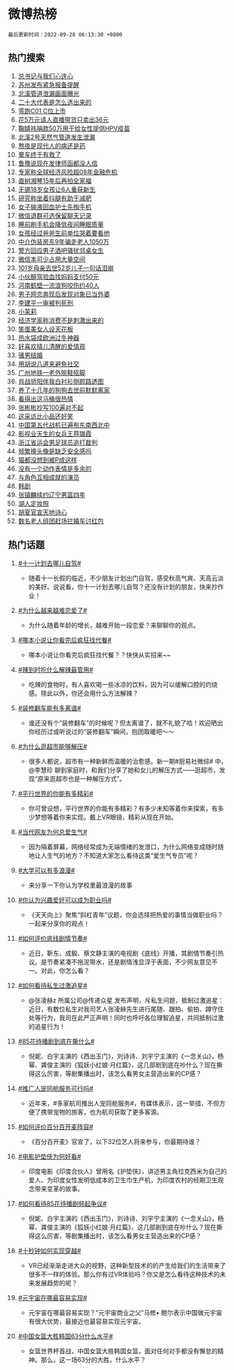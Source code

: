 # 微博热榜

`最后更新时间：2022-09-28 06:13:30 +0800`

## 热门搜索

1. [总书记与我们心连心](https://m.weibo.cn/search?containerid=100103type%3D1%26t%3D10%26q%3D%23%E6%80%BB%E4%B9%A6%E8%AE%B0%E4%B8%8E%E6%88%91%E4%BB%AC%E5%BF%83%E8%BF%9E%E5%BF%83%23&stream_entry_id=51&isnewpage=1&extparam=seat%3D1%26filter_type%3Drealtimehot%26pos%3D0%26c_type%3D51%26dgr%3D0%26cate%3D10103%26display_time%3D1664316808%26pre_seqid%3D16643168085960650189&luicode=10000011&lfid=106003type%253D25%2526t%253D3%2526disable_hot%253D1%2526filter_type%253Drealtimehot)
1. [苏州发布紧急报备提醒](https://m.weibo.cn/search?containerid=100103type%3D1%26t%3D10%26q%3D%23%E8%8B%8F%E5%B7%9E%E5%8F%91%E5%B8%83%E7%B4%A7%E6%80%A5%E6%8A%A5%E5%A4%87%E6%8F%90%E9%86%92%23&stream_entry_id=31&isnewpage=1&extparam=seat%3D1%26pos%3D0%26c_type%3D31%26flag%3D0%26cate%3D0%26realpos%3D1%26filter_type%3Drealtimehot%26q%3D%2523%25E8%258B%258F%25E5%25B7%259E%25E5%258F%2591%25E5%25B8%2583%25E7%25B4%25A7%25E6%2580%25A5%25E6%258A%25A5%25E5%25A4%2587%25E6%258F%2590%25E9%2586%2592%2523%26band_rank%3D1%26dgr%3D0%26lcate%3D5001%26display_time%3D1664316808%26pre_seqid%3D16643168085960650189&luicode=10000011&lfid=106003type%253D25%2526t%253D3%2526disable_hot%253D1%2526filter_type%253Drealtimehot)
1. [北溪管道泄漏画面曝光](https://m.weibo.cn/search?containerid=100103type%3D1%26t%3D10%26q%3D%23%E5%8C%97%E6%BA%AA%E7%AE%A1%E9%81%93%E6%B3%84%E6%BC%8F%E7%94%BB%E9%9D%A2%E6%9B%9D%E5%85%89%23&stream_entry_id=31&isnewpage=1&extparam=seat%3D1%26pos%3D1%26c_type%3D31%26flag%3D0%26cate%3D0%26realpos%3D2%26filter_type%3Drealtimehot%26q%3D%2523%25E5%258C%2597%25E6%25BA%25AA%25E7%25AE%25A1%25E9%2581%2593%25E6%25B3%2584%25E6%25BC%258F%25E7%2594%25BB%25E9%259D%25A2%25E6%259B%259D%25E5%2585%2589%2523%26band_rank%3D2%26dgr%3D0%26lcate%3D5001%26display_time%3D1664316808%26pre_seqid%3D16643168085960650189&luicode=10000011&lfid=106003type%253D25%2526t%253D3%2526disable_hot%253D1%2526filter_type%253Drealtimehot)
1. [二十大代表是怎么选出来的](https://m.weibo.cn/search?containerid=100103type%3D1%26t%3D10%26q%3D%23%E4%BA%8C%E5%8D%81%E5%A4%A7%E4%BB%A3%E8%A1%A8%E6%98%AF%E6%80%8E%E4%B9%88%E9%80%89%E5%87%BA%E6%9D%A5%E7%9A%84%23&stream_entry_id=31&isnewpage=1&extparam=seat%3D1%26pos%3D2%26c_type%3D31%26flag%3D0%26cate%3D0%26realpos%3D3%26filter_type%3Drealtimehot%26q%3D%2523%25E4%25BA%258C%25E5%258D%2581%25E5%25A4%25A7%25E4%25BB%25A3%25E8%25A1%25A8%25E6%2598%25AF%25E6%2580%258E%25E4%25B9%2588%25E9%2580%2589%25E5%2587%25BA%25E6%259D%25A5%25E7%259A%2584%2523%26band_rank%3D3%26dgr%3D0%26lcate%3D5001%26display_time%3D1664316808%26pre_seqid%3D16643168085960650189&luicode=10000011&lfid=106003type%253D25%2526t%253D3%2526disable_hot%253D1%2526filter_type%253Drealtimehot)
1. [零跑C01 C位上市](https://m.weibo.cn/search?containerid=100103type%3D1%26t%3D10%26q%3D%23%E9%9B%B6%E8%B7%91C01+C%E4%BD%8D%E4%B8%8A%E5%B8%82%23&stream_entry_id=31&isnewpage=1&extparam=seat%3D1%26pos%3D3%26c_type%3D31%26cate%3D0%26topic_ad%3D1%26filter_type%3Drealtimehot%26q%3D%2523%25E9%259B%25B6%25E8%25B7%2591C01%2520C%25E4%25BD%258D%25E4%25B8%258A%25E5%25B8%2582%2523%26band_rank%3D4%26dgr%3D0%26lcate%3D5001%26adid%3D166687%26display_time%3D1664316808%26pre_seqid%3D16643168085960650189&luicode=10000011&lfid=106003type%253D25%2526t%253D3%2526disable_hot%253D1%2526filter_type%253Drealtimehot)
1. [花5万元请人直播带货只卖出36元](https://m.weibo.cn/search?containerid=100103type%3D1%26t%3D10%26q%3D%23%E8%8A%B15%E4%B8%87%E5%85%83%E8%AF%B7%E4%BA%BA%E7%9B%B4%E6%92%AD%E5%B8%A6%E8%B4%A7%E5%8F%AA%E5%8D%96%E5%87%BA36%E5%85%83%23&stream_entry_id=31&isnewpage=1&extparam=seat%3D1%26pos%3D4%26c_type%3D31%26flag%3D0%26cate%3D0%26realpos%3D4%26filter_type%3Drealtimehot%26q%3D%2523%25E8%258A%25B15%25E4%25B8%2587%25E5%2585%2583%25E8%25AF%25B7%25E4%25BA%25BA%25E7%259B%25B4%25E6%2592%25AD%25E5%25B8%25A6%25E8%25B4%25A7%25E5%258F%25AA%25E5%258D%2596%25E5%2587%25BA36%25E5%2585%2583%2523%26band_rank%3D4%26dgr%3D0%26lcate%3D5001%26display_time%3D1664316808%26pre_seqid%3D16643168085960650189&luicode=10000011&lfid=106003type%253D25%2526t%253D3%2526disable_hot%253D1%2526filter_type%253Drealtimehot)
1. [鞠婧祎捐款50万用于给女性提供HPV疫苗](https://m.weibo.cn/search?containerid=100103type%3D1%26t%3D10%26q%3D%23%E9%9E%A0%E5%A9%A7%E7%A5%8E%E6%8D%90%E6%AC%BE50%E4%B8%87%E7%94%A8%E4%BA%8E%E7%BB%99%E5%A5%B3%E6%80%A7%E6%8F%90%E4%BE%9BHPV%E7%96%AB%E8%8B%97%23&stream_entry_id=31&isnewpage=1&extparam=seat%3D1%26pos%3D5%26c_type%3D31%26flag%3D0%26cate%3D0%26realpos%3D5%26filter_type%3Drealtimehot%26q%3D%2523%25E9%259E%25A0%25E5%25A9%25A7%25E7%25A5%258E%25E6%258D%2590%25E6%25AC%25BE50%25E4%25B8%2587%25E7%2594%25A8%25E4%25BA%258E%25E7%25BB%2599%25E5%25A5%25B3%25E6%2580%25A7%25E6%258F%2590%25E4%25BE%259BHPV%25E7%2596%25AB%25E8%258B%2597%2523%26band_rank%3D5%26dgr%3D0%26lcate%3D5001%26display_time%3D1664316808%26pre_seqid%3D16643168085960650189&luicode=10000011&lfid=106003type%253D25%2526t%253D3%2526disable_hot%253D1%2526filter_type%253Drealtimehot)
1. [北溪2号天然气管道发生泄漏](https://m.weibo.cn/search?containerid=100103type%3D1%26t%3D10%26q%3D%23%E5%8C%97%E6%BA%AA2%E5%8F%B7%E5%A4%A9%E7%84%B6%E6%B0%94%E7%AE%A1%E9%81%93%E5%8F%91%E7%94%9F%E6%B3%84%E6%BC%8F%23&stream_entry_id=31&isnewpage=1&extparam=seat%3D1%26pos%3D6%26c_type%3D31%26flag%3D0%26cate%3D0%26realpos%3D6%26filter_type%3Drealtimehot%26q%3D%2523%25E5%258C%2597%25E6%25BA%25AA2%25E5%258F%25B7%25E5%25A4%25A9%25E7%2584%25B6%25E6%25B0%2594%25E7%25AE%25A1%25E9%2581%2593%25E5%258F%2591%25E7%2594%259F%25E6%25B3%2584%25E6%25BC%258F%2523%26band_rank%3D6%26dgr%3D0%26lcate%3D5001%26display_time%3D1664316808%26pre_seqid%3D16643168085960650189&luicode=10000011&lfid=106003type%253D25%2526t%253D3%2526disable_hot%253D1%2526filter_type%253Drealtimehot)
1. [熬夜是现代人的病还是药](https://m.weibo.cn/search?containerid=100103type%3D1%26t%3D10%26q%3D%23%E7%86%AC%E5%A4%9C%E6%98%AF%E7%8E%B0%E4%BB%A3%E4%BA%BA%E7%9A%84%E7%97%85%E8%BF%98%E6%98%AF%E8%8D%AF%23&stream_entry_id=31&isnewpage=1&extparam=seat%3D1%26pos%3D7%26c_type%3D31%26flag%3D0%26cate%3D0%26realpos%3D7%26filter_type%3Drealtimehot%26q%3D%2523%25E7%2586%25AC%25E5%25A4%259C%25E6%2598%25AF%25E7%258E%25B0%25E4%25BB%25A3%25E4%25BA%25BA%25E7%259A%2584%25E7%2597%2585%25E8%25BF%2598%25E6%2598%25AF%25E8%258D%25AF%2523%26band_rank%3D7%26dgr%3D0%26lcate%3D5001%26display_time%3D1664316808%26pre_seqid%3D16643168085960650189&luicode=10000011&lfid=106003type%253D25%2526t%253D3%2526disable_hot%253D1%2526filter_type%253Drealtimehot)
1. [晕车终于有救了](https://m.weibo.cn/search?containerid=100103type%3D1%26t%3D10%26q%3D%23%E6%99%95%E8%BD%A6%E7%BB%88%E4%BA%8E%E6%9C%89%E6%95%91%E4%BA%86%23&stream_entry_id=31&isnewpage=1&extparam=seat%3D1%26pos%3D8%26c_type%3D31%26flag%3D0%26cate%3D0%26realpos%3D8%26filter_type%3Drealtimehot%26q%3D%2523%25E6%2599%2595%25E8%25BD%25A6%25E7%25BB%2588%25E4%25BA%258E%25E6%259C%2589%25E6%2595%2591%25E4%25BA%2586%2523%26band_rank%3D8%26dgr%3D0%26lcate%3D5001%26display_time%3D1664316808%26pre_seqid%3D16643168085960650189&luicode=10000011&lfid=106003type%253D25%2526t%253D3%2526disable_hot%253D1%2526filter_type%253Drealtimehot)
1. [鲁豫说现在发律师函都没人信](https://m.weibo.cn/search?containerid=100103type%3D1%26t%3D10%26q%3D%23%E9%B2%81%E8%B1%AB%E8%AF%B4%E7%8E%B0%E5%9C%A8%E5%8F%91%E5%BE%8B%E5%B8%88%E5%87%BD%E9%83%BD%E6%B2%A1%E4%BA%BA%E4%BF%A1%23&stream_entry_id=31&isnewpage=1&extparam=seat%3D1%26pos%3D9%26c_type%3D31%26flag%3D0%26cate%3D0%26realpos%3D9%26filter_type%3Drealtimehot%26q%3D%2523%25E9%25B2%2581%25E8%25B1%25AB%25E8%25AF%25B4%25E7%258E%25B0%25E5%259C%25A8%25E5%258F%2591%25E5%25BE%258B%25E5%25B8%2588%25E5%2587%25BD%25E9%2583%25BD%25E6%25B2%25A1%25E4%25BA%25BA%25E4%25BF%25A1%2523%26band_rank%3D9%26dgr%3D0%26lcate%3D5001%26display_time%3D1664316808%26pre_seqid%3D16643168085960650189&luicode=10000011&lfid=106003type%253D25%2526t%253D3%2526disable_hot%253D1%2526filter_type%253Drealtimehot)
1. [专家称全球经济风险超08年金融危机](https://m.weibo.cn/search?containerid=100103type%3D1%26t%3D10%26q%3D%23%E4%B8%93%E5%AE%B6%E7%A7%B0%E5%85%A8%E7%90%83%E7%BB%8F%E6%B5%8E%E9%A3%8E%E9%99%A9%E8%B6%8508%E5%B9%B4%E9%87%91%E8%9E%8D%E5%8D%B1%E6%9C%BA%23&stream_entry_id=31&isnewpage=1&extparam=seat%3D1%26pos%3D10%26c_type%3D31%26flag%3D0%26cate%3D0%26realpos%3D10%26filter_type%3Drealtimehot%26q%3D%2523%25E4%25B8%2593%25E5%25AE%25B6%25E7%25A7%25B0%25E5%2585%25A8%25E7%2590%2583%25E7%25BB%258F%25E6%25B5%258E%25E9%25A3%258E%25E9%2599%25A9%25E8%25B6%258508%25E5%25B9%25B4%25E9%2587%2591%25E8%259E%258D%25E5%258D%25B1%25E6%259C%25BA%2523%26band_rank%3D10%26dgr%3D0%26lcate%3D5001%26display_time%3D1664316808%26pre_seqid%3D16643168085960650189&luicode=10000011&lfid=106003type%253D25%2526t%253D3%2526disable_hot%253D1%2526filter_type%253Drealtimehot)
1. [直树湘琴15年后再拍全家福](https://m.weibo.cn/search?containerid=100103type%3D1%26t%3D10%26q%3D%23%E7%9B%B4%E6%A0%91%E6%B9%98%E7%90%B415%E5%B9%B4%E5%90%8E%E5%86%8D%E6%8B%8D%E5%85%A8%E5%AE%B6%E7%A6%8F%23&stream_entry_id=31&isnewpage=1&extparam=seat%3D1%26pos%3D11%26c_type%3D31%26flag%3D0%26cate%3D0%26realpos%3D11%26filter_type%3Drealtimehot%26q%3D%2523%25E7%259B%25B4%25E6%25A0%2591%25E6%25B9%2598%25E7%2590%25B415%25E5%25B9%25B4%25E5%2590%258E%25E5%2586%258D%25E6%258B%258D%25E5%2585%25A8%25E5%25AE%25B6%25E7%25A6%258F%2523%26band_rank%3D11%26dgr%3D0%26lcate%3D5001%26display_time%3D1664316808%26pre_seqid%3D16643168085960650189&luicode=10000011&lfid=106003type%253D25%2526t%253D3%2526disable_hot%253D1%2526filter_type%253Drealtimehot)
1. [无锡18岁女孩让6人重获新生](https://m.weibo.cn/search?containerid=100103type%3D1%26t%3D10%26q%3D%23%E6%97%A0%E9%94%A118%E5%B2%81%E5%A5%B3%E5%AD%A9%E8%AE%A96%E4%BA%BA%E9%87%8D%E8%8E%B7%E6%96%B0%E7%94%9F%23&stream_entry_id=31&isnewpage=1&extparam=seat%3D1%26pos%3D12%26c_type%3D31%26flag%3D0%26cate%3D0%26realpos%3D12%26filter_type%3Drealtimehot%26q%3D%2523%25E6%2597%25A0%25E9%2594%25A118%25E5%25B2%2581%25E5%25A5%25B3%25E5%25AD%25A9%25E8%25AE%25A96%25E4%25BA%25BA%25E9%2587%258D%25E8%258E%25B7%25E6%2596%25B0%25E7%2594%259F%2523%26band_rank%3D12%26dgr%3D0%26lcate%3D5001%26display_time%3D1664316808%26pre_seqid%3D16643168085960650189&luicode=10000011&lfid=106003type%253D25%2526t%253D3%2526disable_hot%253D1%2526filter_type%253Drealtimehot)
1. [研究称坐着抖腿有助于减肥](https://m.weibo.cn/search?containerid=100103type%3D1%26t%3D10%26q%3D%23%E7%A0%94%E7%A9%B6%E7%A7%B0%E5%9D%90%E7%9D%80%E6%8A%96%E8%85%BF%E6%9C%89%E5%8A%A9%E4%BA%8E%E5%87%8F%E8%82%A5%23&stream_entry_id=31&isnewpage=1&extparam=seat%3D1%26pos%3D13%26c_type%3D31%26flag%3D0%26cate%3D0%26realpos%3D13%26filter_type%3Drealtimehot%26q%3D%2523%25E7%25A0%2594%25E7%25A9%25B6%25E7%25A7%25B0%25E5%259D%2590%25E7%259D%2580%25E6%258A%2596%25E8%2585%25BF%25E6%259C%2589%25E5%258A%25A9%25E4%25BA%258E%25E5%2587%258F%25E8%2582%25A5%2523%26band_rank%3D13%26dgr%3D0%26lcate%3D5001%26display_time%3D1664316808%26pre_seqid%3D16643168085960650189&luicode=10000011&lfid=106003type%253D25%2526t%253D3%2526disable_hot%253D1%2526filter_type%253Drealtimehot)
1. [女子输液回血护士先掏手机](https://m.weibo.cn/search?containerid=100103type%3D1%26t%3D10%26q%3D%23%E5%A5%B3%E5%AD%90%E8%BE%93%E6%B6%B2%E5%9B%9E%E8%A1%80%E6%8A%A4%E5%A3%AB%E5%85%88%E6%8E%8F%E6%89%8B%E6%9C%BA%23&stream_entry_id=31&isnewpage=1&extparam=seat%3D1%26pos%3D14%26c_type%3D31%26flag%3D0%26cate%3D0%26realpos%3D14%26filter_type%3Drealtimehot%26q%3D%2523%25E5%25A5%25B3%25E5%25AD%2590%25E8%25BE%2593%25E6%25B6%25B2%25E5%259B%259E%25E8%25A1%2580%25E6%258A%25A4%25E5%25A3%25AB%25E5%2585%2588%25E6%258E%258F%25E6%2589%258B%25E6%259C%25BA%2523%26band_rank%3D14%26dgr%3D0%26lcate%3D5001%26display_time%3D1664316808%26pre_seqid%3D16643168085960650189&luicode=10000011&lfid=106003type%253D25%2526t%253D3%2526disable_hot%253D1%2526filter_type%253Drealtimehot)
1. [微信退群可选保留聊天记录](https://m.weibo.cn/search?containerid=100103type%3D1%26t%3D10%26q%3D%23%E5%BE%AE%E4%BF%A1%E9%80%80%E7%BE%A4%E5%8F%AF%E9%80%89%E4%BF%9D%E7%95%99%E8%81%8A%E5%A4%A9%E8%AE%B0%E5%BD%95%23&stream_entry_id=31&isnewpage=1&extparam=seat%3D1%26pos%3D15%26c_type%3D31%26flag%3D2%26cate%3D0%26realpos%3D15%26filter_type%3Drealtimehot%26q%3D%2523%25E5%25BE%25AE%25E4%25BF%25A1%25E9%2580%2580%25E7%25BE%25A4%25E5%258F%25AF%25E9%2580%2589%25E4%25BF%259D%25E7%2595%2599%25E8%2581%258A%25E5%25A4%25A9%25E8%25AE%25B0%25E5%25BD%2595%2523%26band_rank%3D15%26dgr%3D0%26lcate%3D5001%26display_time%3D1664316808%26pre_seqid%3D16643168085960650189&luicode=10000011&lfid=106003type%253D25%2526t%253D3%2526disable_hot%253D1%2526filter_type%253Drealtimehot)
1. [睡前刷手机会降低夜间睡眠质量](https://m.weibo.cn/search?containerid=100103type%3D1%26t%3D10%26q%3D%23%E7%9D%A1%E5%89%8D%E5%88%B7%E6%89%8B%E6%9C%BA%E4%BC%9A%E9%99%8D%E4%BD%8E%E5%A4%9C%E9%97%B4%E7%9D%A1%E7%9C%A0%E8%B4%A8%E9%87%8F%23&stream_entry_id=31&isnewpage=1&extparam=seat%3D1%26pos%3D16%26c_type%3D31%26flag%3D0%26cate%3D0%26realpos%3D16%26filter_type%3Drealtimehot%26q%3D%2523%25E7%259D%25A1%25E5%2589%258D%25E5%2588%25B7%25E6%2589%258B%25E6%259C%25BA%25E4%25BC%259A%25E9%2599%258D%25E4%25BD%258E%25E5%25A4%259C%25E9%2597%25B4%25E7%259D%25A1%25E7%259C%25A0%25E8%25B4%25A8%25E9%2587%258F%2523%26band_rank%3D16%26dgr%3D0%26lcate%3D5001%26display_time%3D1664316808%26pre_seqid%3D16643168085960650189&luicode=10000011&lfid=106003type%253D25%2526t%253D3%2526disable_hot%253D1%2526filter_type%253Drealtimehot)
1. [女孩经过爸爸生前单位哭着要看他](https://m.weibo.cn/search?containerid=100103type%3D1%26t%3D10%26q%3D%23%E5%A5%B3%E5%AD%A9%E7%BB%8F%E8%BF%87%E7%88%B8%E7%88%B8%E7%94%9F%E5%89%8D%E5%8D%95%E4%BD%8D%E5%93%AD%E7%9D%80%E8%A6%81%E7%9C%8B%E4%BB%96%23&stream_entry_id=31&isnewpage=1&extparam=seat%3D1%26pos%3D17%26c_type%3D31%26flag%3D0%26cate%3D0%26realpos%3D17%26filter_type%3Drealtimehot%26q%3D%2523%25E5%25A5%25B3%25E5%25AD%25A9%25E7%25BB%258F%25E8%25BF%2587%25E7%2588%25B8%25E7%2588%25B8%25E7%2594%259F%25E5%2589%258D%25E5%258D%2595%25E4%25BD%258D%25E5%2593%25AD%25E7%259D%2580%25E8%25A6%2581%25E7%259C%258B%25E4%25BB%2596%2523%26band_rank%3D17%26dgr%3D0%26lcate%3D5001%26display_time%3D1664316808%26pre_seqid%3D16643168085960650189&luicode=10000011&lfid=106003type%253D25%2526t%253D3%2526disable_hot%253D1%2526filter_type%253Drealtimehot)
1. [中介伪装房东9年骗走老人1050万](https://m.weibo.cn/search?containerid=100103type%3D1%26t%3D10%26q%3D%23%E4%B8%AD%E4%BB%8B%E4%BC%AA%E8%A3%85%E6%88%BF%E4%B8%9C9%E5%B9%B4%E9%AA%97%E8%B5%B0%E8%80%81%E4%BA%BA1050%E4%B8%87%23&stream_entry_id=31&isnewpage=1&extparam=seat%3D1%26pos%3D18%26c_type%3D31%26flag%3D0%26cate%3D0%26realpos%3D18%26filter_type%3Drealtimehot%26q%3D%2523%25E4%25B8%25AD%25E4%25BB%258B%25E4%25BC%25AA%25E8%25A3%2585%25E6%2588%25BF%25E4%25B8%259C9%25E5%25B9%25B4%25E9%25AA%2597%25E8%25B5%25B0%25E8%2580%2581%25E4%25BA%25BA1050%25E4%25B8%2587%2523%26band_rank%3D18%26dgr%3D0%26lcate%3D5001%26display_time%3D1664316808%26pre_seqid%3D16643168085960650189&luicode=10000011&lfid=106003type%253D25%2526t%253D3%2526disable_hot%253D1%2526filter_type%253Drealtimehot)
1. [警方回应男子酒吧骚扰邻桌女生](https://m.weibo.cn/search?containerid=100103type%3D1%26t%3D10%26q%3D%23%E8%AD%A6%E6%96%B9%E5%9B%9E%E5%BA%94%E7%94%B7%E5%AD%90%E9%85%92%E5%90%A7%E9%AA%9A%E6%89%B0%E9%82%BB%E6%A1%8C%E5%A5%B3%E7%94%9F%23&stream_entry_id=31&isnewpage=1&extparam=seat%3D1%26pos%3D19%26c_type%3D31%26flag%3D0%26cate%3D0%26realpos%3D19%26filter_type%3Drealtimehot%26q%3D%2523%25E8%25AD%25A6%25E6%2596%25B9%25E5%259B%259E%25E5%25BA%2594%25E7%2594%25B7%25E5%25AD%2590%25E9%2585%2592%25E5%2590%25A7%25E9%25AA%259A%25E6%2589%25B0%25E9%2582%25BB%25E6%25A1%258C%25E5%25A5%25B3%25E7%2594%259F%2523%26band_rank%3D19%26dgr%3D0%26lcate%3D5001%26display_time%3D1664316808%26pre_seqid%3D16643168085960650189&luicode=10000011&lfid=106003type%253D25%2526t%253D3%2526disable_hot%253D1%2526filter_type%253Drealtimehot)
1. [微信本可少占用大量空间](https://m.weibo.cn/search?containerid=100103type%3D1%26t%3D10%26q%3D%23%E5%BE%AE%E4%BF%A1%E6%9C%AC%E5%8F%AF%E5%B0%91%E5%8D%A0%E7%94%A8%E5%A4%A7%E9%87%8F%E7%A9%BA%E9%97%B4%23&stream_entry_id=31&isnewpage=1&extparam=seat%3D1%26pos%3D20%26c_type%3D31%26flag%3D0%26cate%3D0%26realpos%3D20%26filter_type%3Drealtimehot%26q%3D%2523%25E5%25BE%25AE%25E4%25BF%25A1%25E6%259C%25AC%25E5%258F%25AF%25E5%25B0%2591%25E5%258D%25A0%25E7%2594%25A8%25E5%25A4%25A7%25E9%2587%258F%25E7%25A9%25BA%25E9%2597%25B4%2523%26band_rank%3D20%26dgr%3D0%26lcate%3D5001%26display_time%3D1664316808%26pre_seqid%3D16643168085960650189&luicode=10000011&lfid=106003type%253D25%2526t%253D3%2526disable_hot%253D1%2526filter_type%253Drealtimehot)
1. [101岁母亲去世52岁儿子一句话泪崩](https://m.weibo.cn/search?containerid=100103type%3D1%26t%3D10%26q%3D%23101%E5%B2%81%E6%AF%8D%E4%BA%B2%E5%8E%BB%E4%B8%9652%E5%B2%81%E5%84%BF%E5%AD%90%E4%B8%80%E5%8F%A5%E8%AF%9D%E6%B3%AA%E5%B4%A9%23&stream_entry_id=31&isnewpage=1&extparam=seat%3D1%26pos%3D21%26c_type%3D31%26flag%3D0%26cate%3D0%26realpos%3D21%26filter_type%3Drealtimehot%26q%3D%2523101%25E5%25B2%2581%25E6%25AF%258D%25E4%25BA%25B2%25E5%258E%25BB%25E4%25B8%259652%25E5%25B2%2581%25E5%2584%25BF%25E5%25AD%2590%25E4%25B8%2580%25E5%258F%25A5%25E8%25AF%259D%25E6%25B3%25AA%25E5%25B4%25A9%2523%26band_rank%3D21%26dgr%3D0%26lcate%3D5001%26display_time%3D1664316808%26pre_seqid%3D16643168085960650189&luicode=10000011&lfid=106003type%253D25%2526t%253D3%2526disable_hot%253D1%2526filter_type%253Drealtimehot)
1. [小伙醉驾验血找妈妈支付50元](https://m.weibo.cn/search?containerid=100103type%3D1%26t%3D10%26q%3D%23%E5%B0%8F%E4%BC%99%E9%86%89%E9%A9%BE%E9%AA%8C%E8%A1%80%E6%89%BE%E5%A6%88%E5%A6%88%E6%94%AF%E4%BB%9850%E5%85%83%23&stream_entry_id=31&isnewpage=1&extparam=seat%3D1%26pos%3D22%26c_type%3D31%26flag%3D0%26cate%3D0%26realpos%3D22%26filter_type%3Drealtimehot%26q%3D%2523%25E5%25B0%258F%25E4%25BC%2599%25E9%2586%2589%25E9%25A9%25BE%25E9%25AA%258C%25E8%25A1%2580%25E6%2589%25BE%25E5%25A6%2588%25E5%25A6%2588%25E6%2594%25AF%25E4%25BB%259850%25E5%2585%2583%2523%26band_rank%3D22%26dgr%3D0%26lcate%3D5001%26display_time%3D1664316808%26pre_seqid%3D16643168085960650189&luicode=10000011&lfid=106003type%253D25%2526t%253D3%2526disable_hot%253D1%2526filter_type%253Drealtimehot)
1. [河南鹤壁一流浪狗咬伤约40人](https://m.weibo.cn/search?containerid=100103type%3D1%26t%3D10%26q%3D%23%E6%B2%B3%E5%8D%97%E9%B9%A4%E5%A3%81%E4%B8%80%E6%B5%81%E6%B5%AA%E7%8B%97%E5%92%AC%E4%BC%A4%E7%BA%A640%E4%BA%BA%23&stream_entry_id=31&isnewpage=1&extparam=seat%3D1%26pos%3D23%26c_type%3D31%26flag%3D0%26cate%3D0%26realpos%3D23%26filter_type%3Drealtimehot%26q%3D%2523%25E6%25B2%25B3%25E5%258D%2597%25E9%25B9%25A4%25E5%25A3%2581%25E4%25B8%2580%25E6%25B5%2581%25E6%25B5%25AA%25E7%258B%2597%25E5%2592%25AC%25E4%25BC%25A4%25E7%25BA%25A640%25E4%25BA%25BA%2523%26band_rank%3D23%26dgr%3D0%26lcate%3D5001%26display_time%3D1664316808%26pre_seqid%3D16643168085960650189&luicode=10000011&lfid=106003type%253D25%2526t%253D3%2526disable_hot%253D1%2526filter_type%253Drealtimehot)
1. [男子网恋奔现后发现对象已当外婆](https://m.weibo.cn/search?containerid=100103type%3D1%26t%3D10%26q%3D%23%E7%94%B7%E5%AD%90%E7%BD%91%E6%81%8B%E5%A5%94%E7%8E%B0%E5%90%8E%E5%8F%91%E7%8E%B0%E5%AF%B9%E8%B1%A1%E5%B7%B2%E5%BD%93%E5%A4%96%E5%A9%86%23&stream_entry_id=31&isnewpage=1&extparam=seat%3D1%26pos%3D24%26c_type%3D31%26flag%3D0%26cate%3D0%26realpos%3D24%26filter_type%3Drealtimehot%26q%3D%2523%25E7%2594%25B7%25E5%25AD%2590%25E7%25BD%2591%25E6%2581%258B%25E5%25A5%2594%25E7%258E%25B0%25E5%2590%258E%25E5%258F%2591%25E7%258E%25B0%25E5%25AF%25B9%25E8%25B1%25A1%25E5%25B7%25B2%25E5%25BD%2593%25E5%25A4%2596%25E5%25A9%2586%2523%26band_rank%3D24%26dgr%3D0%26lcate%3D5001%26display_time%3D1664316808%26pre_seqid%3D16643168085960650189&luicode=10000011&lfid=106003type%253D25%2526t%253D3%2526disable_hot%253D1%2526filter_type%253Drealtimehot)
1. [李建平一审被判死刑](https://m.weibo.cn/search?containerid=100103type%3D1%26t%3D10%26q%3D%23%E6%9D%8E%E5%BB%BA%E5%B9%B3%E4%B8%80%E5%AE%A1%E8%A2%AB%E5%88%A4%E6%AD%BB%E5%88%91%23&stream_entry_id=31&isnewpage=1&extparam=seat%3D1%26pos%3D25%26c_type%3D31%26flag%3D0%26cate%3D0%26realpos%3D25%26filter_type%3Drealtimehot%26q%3D%2523%25E6%259D%258E%25E5%25BB%25BA%25E5%25B9%25B3%25E4%25B8%2580%25E5%25AE%25A1%25E8%25A2%25AB%25E5%2588%25A4%25E6%25AD%25BB%25E5%2588%2591%2523%26band_rank%3D25%26dgr%3D0%26lcate%3D5001%26display_time%3D1664316808%26pre_seqid%3D16643168085960650189&luicode=10000011&lfid=106003type%253D25%2526t%253D3%2526disable_hot%253D1%2526filter_type%253Drealtimehot)
1. [小茉莉](https://m.weibo.cn/search?containerid=100103type%3D1%26t%3D10%26q%3D%E5%B0%8F%E8%8C%89%E8%8E%89&stream_entry_id=31&isnewpage=1&extparam=seat%3D1%26pos%3D26%26c_type%3D31%26flag%3D0%26cate%3D0%26realpos%3D26%26filter_type%3Drealtimehot%26q%3D%25E5%25B0%258F%25E8%258C%2589%25E8%258E%2589%26band_rank%3D26%26dgr%3D0%26lcate%3D5001%26display_time%3D1664316808%26pre_seqid%3D16643168085960650189&luicode=10000011&lfid=106003type%253D25%2526t%253D3%2526disable_hot%253D1%2526filter_type%253Drealtimehot)
1. [经济学家称消费不是刺激出来的](https://m.weibo.cn/search?containerid=100103type%3D1%26t%3D10%26q%3D%23%E7%BB%8F%E6%B5%8E%E5%AD%A6%E5%AE%B6%E7%A7%B0%E6%B6%88%E8%B4%B9%E4%B8%8D%E6%98%AF%E5%88%BA%E6%BF%80%E5%87%BA%E6%9D%A5%E7%9A%84%23&stream_entry_id=31&isnewpage=1&extparam=seat%3D1%26pos%3D27%26c_type%3D31%26flag%3D0%26cate%3D0%26realpos%3D27%26filter_type%3Drealtimehot%26q%3D%2523%25E7%25BB%258F%25E6%25B5%258E%25E5%25AD%25A6%25E5%25AE%25B6%25E7%25A7%25B0%25E6%25B6%2588%25E8%25B4%25B9%25E4%25B8%258D%25E6%2598%25AF%25E5%2588%25BA%25E6%25BF%2580%25E5%2587%25BA%25E6%259D%25A5%25E7%259A%2584%2523%26band_rank%3D27%26dgr%3D0%26lcate%3D5001%26display_time%3D1664316808%26pre_seqid%3D16643168085960650189&luicode=10000011&lfid=106003type%253D25%2526t%253D3%2526disable_hot%253D1%2526filter_type%253Drealtimehot)
1. [笨蛋美女人设天花板](https://m.weibo.cn/search?containerid=100103type%3D1%26t%3D10%26q%3D%23%E7%AC%A8%E8%9B%8B%E7%BE%8E%E5%A5%B3%E4%BA%BA%E8%AE%BE%E5%A4%A9%E8%8A%B1%E6%9D%BF%23&stream_entry_id=31&isnewpage=1&extparam=seat%3D1%26pos%3D28%26c_type%3D31%26flag%3D0%26cate%3D0%26realpos%3D28%26filter_type%3Drealtimehot%26q%3D%2523%25E7%25AC%25A8%25E8%259B%258B%25E7%25BE%258E%25E5%25A5%25B3%25E4%25BA%25BA%25E8%25AE%25BE%25E5%25A4%25A9%25E8%258A%25B1%25E6%259D%25BF%2523%26band_rank%3D28%26dgr%3D0%26lcate%3D5001%26display_time%3D1664316808%26pre_seqid%3D16643168085960650189&luicode=10000011&lfid=106003type%253D25%2526t%253D3%2526disable_hot%253D1%2526filter_type%253Drealtimehot)
1. [热水袋成欧洲过冬神器](https://m.weibo.cn/search?containerid=100103type%3D1%26t%3D10%26q%3D%23%E7%83%AD%E6%B0%B4%E8%A2%8B%E6%88%90%E6%AC%A7%E6%B4%B2%E8%BF%87%E5%86%AC%E7%A5%9E%E5%99%A8%23&stream_entry_id=31&isnewpage=1&extparam=seat%3D1%26pos%3D29%26c_type%3D31%26flag%3D0%26cate%3D0%26realpos%3D29%26filter_type%3Drealtimehot%26q%3D%2523%25E7%2583%25AD%25E6%25B0%25B4%25E8%25A2%258B%25E6%2588%2590%25E6%25AC%25A7%25E6%25B4%25B2%25E8%25BF%2587%25E5%2586%25AC%25E7%25A5%259E%25E5%2599%25A8%2523%26band_rank%3D29%26dgr%3D0%26lcate%3D5001%26display_time%3D1664316808%26pre_seqid%3D16643168085960650189&luicode=10000011&lfid=106003type%253D25%2526t%253D3%2526disable_hot%253D1%2526filter_type%253Drealtimehot)
1. [好喜欢晴儿清醒的爱情观](https://m.weibo.cn/search?containerid=100103type%3D1%26t%3D10%26q%3D%23%E5%A5%BD%E5%96%9C%E6%AC%A2%E6%99%B4%E5%84%BF%E6%B8%85%E9%86%92%E7%9A%84%E7%88%B1%E6%83%85%E8%A7%82%23&stream_entry_id=31&isnewpage=1&extparam=seat%3D1%26pos%3D30%26c_type%3D31%26flag%3D0%26cate%3D0%26realpos%3D30%26filter_type%3Drealtimehot%26q%3D%2523%25E5%25A5%25BD%25E5%2596%259C%25E6%25AC%25A2%25E6%2599%25B4%25E5%2584%25BF%25E6%25B8%2585%25E9%2586%2592%25E7%259A%2584%25E7%2588%25B1%25E6%2583%2585%25E8%25A7%2582%2523%26band_rank%3D30%26dgr%3D0%26lcate%3D5001%26display_time%3D1664316808%26pre_seqid%3D16643168085960650189&luicode=10000011&lfid=106003type%253D25%2526t%253D3%2526disable_hot%253D1%2526filter_type%253Drealtimehot)
1. [骚男结婚](https://m.weibo.cn/search?containerid=100103type%3D1%26t%3D10%26q%3D%23%E9%AA%9A%E7%94%B7%E7%BB%93%E5%A9%9A%23&stream_entry_id=31&isnewpage=1&extparam=seat%3D1%26pos%3D31%26c_type%3D31%26flag%3D0%26cate%3D0%26realpos%3D31%26filter_type%3Drealtimehot%26q%3D%2523%25E9%25AA%259A%25E7%2594%25B7%25E7%25BB%2593%25E5%25A9%259A%2523%26band_rank%3D31%26dgr%3D0%26lcate%3D5001%26display_time%3D1664316808%26pre_seqid%3D16643168085960650189&luicode=10000011&lfid=106003type%253D25%2526t%253D3%2526disable_hot%253D1%2526filter_type%253Drealtimehot)
1. [用胡说八道来避免社交](https://m.weibo.cn/search?containerid=100103type%3D1%26t%3D10%26q%3D%23%E7%94%A8%E8%83%A1%E8%AF%B4%E5%85%AB%E9%81%93%E6%9D%A5%E9%81%BF%E5%85%8D%E7%A4%BE%E4%BA%A4%23&stream_entry_id=31&isnewpage=1&extparam=seat%3D1%26pos%3D32%26c_type%3D31%26flag%3D0%26cate%3D0%26realpos%3D32%26filter_type%3Drealtimehot%26q%3D%2523%25E7%2594%25A8%25E8%2583%25A1%25E8%25AF%25B4%25E5%2585%25AB%25E9%2581%2593%25E6%259D%25A5%25E9%2581%25BF%25E5%2585%258D%25E7%25A4%25BE%25E4%25BA%25A4%2523%26band_rank%3D32%26dgr%3D0%26lcate%3D5001%26display_time%3D1664316808%26pre_seqid%3D16643168085960650189&luicode=10000011&lfid=106003type%253D25%2526t%253D3%2526disable_hot%253D1%2526filter_type%253Drealtimehot)
1. [广州地铁一老外脱鞋抠脚](https://m.weibo.cn/search?containerid=100103type%3D1%26t%3D10%26q%3D%23%E5%B9%BF%E5%B7%9E%E5%9C%B0%E9%93%81%E4%B8%80%E8%80%81%E5%A4%96%E8%84%B1%E9%9E%8B%E6%8A%A0%E8%84%9A%23&stream_entry_id=31&isnewpage=1&extparam=seat%3D1%26pos%3D33%26c_type%3D31%26flag%3D0%26cate%3D0%26realpos%3D33%26filter_type%3Drealtimehot%26q%3D%2523%25E5%25B9%25BF%25E5%25B7%259E%25E5%259C%25B0%25E9%2593%2581%25E4%25B8%2580%25E8%2580%2581%25E5%25A4%2596%25E8%2584%25B1%25E9%259E%258B%25E6%258A%25A0%25E8%2584%259A%2523%26band_rank%3D33%26dgr%3D0%26lcate%3D5001%26display_time%3D1664316808%26pre_seqid%3D16643168085960650189&luicode=10000011&lfid=106003type%253D25%2526t%253D3%2526disable_hot%253D1%2526filter_type%253Drealtimehot)
1. [肖战骄阳伴我白衬衫侧颜路透图](https://m.weibo.cn/search?containerid=100103type%3D1%26t%3D10%26q%3D%23%E8%82%96%E6%88%98%E9%AA%84%E9%98%B3%E4%BC%B4%E6%88%91%E7%99%BD%E8%A1%AC%E8%A1%AB%E4%BE%A7%E9%A2%9C%E8%B7%AF%E9%80%8F%E5%9B%BE%23&stream_entry_id=31&isnewpage=1&extparam=seat%3D1%26pos%3D34%26c_type%3D31%26flag%3D0%26cate%3D0%26realpos%3D34%26filter_type%3Drealtimehot%26q%3D%2523%25E8%2582%2596%25E6%2588%2598%25E9%25AA%2584%25E9%2598%25B3%25E4%25BC%25B4%25E6%2588%2591%25E7%2599%25BD%25E8%25A1%25AC%25E8%25A1%25AB%25E4%25BE%25A7%25E9%25A2%259C%25E8%25B7%25AF%25E9%2580%258F%25E5%259B%25BE%2523%26band_rank%3D34%26dgr%3D0%26lcate%3D5001%26display_time%3D1664316808%26pre_seqid%3D16643168085960650189&luicode=10000011&lfid=106003type%253D25%2526t%253D3%2526disable_hot%253D1%2526filter_type%253Drealtimehot)
1. [养了十几年的狗狗去世前默默离家](https://m.weibo.cn/search?containerid=100103type%3D1%26t%3D10%26q%3D%23%E5%85%BB%E4%BA%86%E5%8D%81%E5%87%A0%E5%B9%B4%E7%9A%84%E7%8B%97%E7%8B%97%E5%8E%BB%E4%B8%96%E5%89%8D%E9%BB%98%E9%BB%98%E7%A6%BB%E5%AE%B6%23&stream_entry_id=31&isnewpage=1&extparam=seat%3D1%26pos%3D35%26c_type%3D31%26flag%3D0%26cate%3D0%26realpos%3D35%26filter_type%3Drealtimehot%26q%3D%2523%25E5%2585%25BB%25E4%25BA%2586%25E5%258D%2581%25E5%2587%25A0%25E5%25B9%25B4%25E7%259A%2584%25E7%258B%2597%25E7%258B%2597%25E5%258E%25BB%25E4%25B8%2596%25E5%2589%258D%25E9%25BB%2598%25E9%25BB%2598%25E7%25A6%25BB%25E5%25AE%25B6%2523%26band_rank%3D35%26dgr%3D0%26lcate%3D5001%26display_time%3D1664316808%26pre_seqid%3D16643168085960650189&luicode=10000011&lfid=106003type%253D25%2526t%253D3%2526disable_hot%253D1%2526filter_type%253Drealtimehot)
1. [看得出这马桶很热情](https://m.weibo.cn/search?containerid=100103type%3D1%26t%3D10%26q%3D%23%E7%9C%8B%E5%BE%97%E5%87%BA%E8%BF%99%E9%A9%AC%E6%A1%B6%E5%BE%88%E7%83%AD%E6%83%85%23&stream_entry_id=31&isnewpage=1&extparam=seat%3D1%26pos%3D36%26c_type%3D31%26flag%3D0%26cate%3D0%26realpos%3D36%26filter_type%3Drealtimehot%26q%3D%2523%25E7%259C%258B%25E5%25BE%2597%25E5%2587%25BA%25E8%25BF%2599%25E9%25A9%25AC%25E6%25A1%25B6%25E5%25BE%2588%25E7%2583%25AD%25E6%2583%2585%2523%26band_rank%3D36%26dgr%3D0%26lcate%3D5001%26display_time%3D1664316808%26pre_seqid%3D16643168085960650189&luicode=10000011&lfid=106003type%253D25%2526t%253D3%2526disable_hot%253D1%2526filter_type%253Drealtimehot)
1. [张彬彬抄写100遍对不起](https://m.weibo.cn/search?containerid=100103type%3D1%26t%3D10%26q%3D%23%E5%BC%A0%E5%BD%AC%E5%BD%AC%E6%8A%84%E5%86%99100%E9%81%8D%E5%AF%B9%E4%B8%8D%E8%B5%B7%23&stream_entry_id=31&isnewpage=1&extparam=seat%3D1%26pos%3D37%26c_type%3D31%26flag%3D0%26cate%3D0%26realpos%3D37%26filter_type%3Drealtimehot%26q%3D%2523%25E5%25BC%25A0%25E5%25BD%25AC%25E5%25BD%25AC%25E6%258A%2584%25E5%2586%2599100%25E9%2581%258D%25E5%25AF%25B9%25E4%25B8%258D%25E8%25B5%25B7%2523%26band_rank%3D37%26dgr%3D0%26lcate%3D5001%26display_time%3D1664316808%26pre_seqid%3D16643168085960650189&luicode=10000011&lfid=106003type%253D25%2526t%253D3%2526disable_hot%253D1%2526filter_type%253Drealtimehot)
1. [这采访比小品还好笑](https://m.weibo.cn/search?containerid=100103type%3D1%26t%3D10%26q%3D%23%E8%BF%99%E9%87%87%E8%AE%BF%E6%AF%94%E5%B0%8F%E5%93%81%E8%BF%98%E5%A5%BD%E7%AC%91%23&stream_entry_id=31&isnewpage=1&extparam=seat%3D1%26pos%3D38%26c_type%3D31%26flag%3D0%26cate%3D0%26realpos%3D38%26filter_type%3Drealtimehot%26q%3D%2523%25E8%25BF%2599%25E9%2587%2587%25E8%25AE%25BF%25E6%25AF%2594%25E5%25B0%258F%25E5%2593%2581%25E8%25BF%2598%25E5%25A5%25BD%25E7%25AC%2591%2523%26band_rank%3D38%26dgr%3D0%26lcate%3D5001%26display_time%3D1664316808%26pre_seqid%3D16643168085960650189&luicode=10000011&lfid=106003type%253D25%2526t%253D3%2526disable_hot%253D1%2526filter_type%253Drealtimehot)
1. [中国第五代战机已遍布东南西北中](https://m.weibo.cn/search?containerid=100103type%3D1%26t%3D10%26q%3D%23%E4%B8%AD%E5%9B%BD%E7%AC%AC%E4%BA%94%E4%BB%A3%E6%88%98%E6%9C%BA%E5%B7%B2%E9%81%8D%E5%B8%83%E4%B8%9C%E5%8D%97%E8%A5%BF%E5%8C%97%E4%B8%AD%23&stream_entry_id=31&isnewpage=1&extparam=seat%3D1%26pos%3D39%26c_type%3D31%26flag%3D0%26cate%3D0%26realpos%3D39%26filter_type%3Drealtimehot%26q%3D%2523%25E4%25B8%25AD%25E5%259B%25BD%25E7%25AC%25AC%25E4%25BA%2594%25E4%25BB%25A3%25E6%2588%2598%25E6%259C%25BA%25E5%25B7%25B2%25E9%2581%258D%25E5%25B8%2583%25E4%25B8%259C%25E5%258D%2597%25E8%25A5%25BF%25E5%258C%2597%25E4%25B8%25AD%2523%26band_rank%3D39%26dgr%3D0%26lcate%3D5001%26display_time%3D1664316808%26pre_seqid%3D16643168085960650189&luicode=10000011&lfid=106003type%253D25%2526t%253D3%2526disable_hot%253D1%2526filter_type%253Drealtimehot)
1. [影视业天生的女兵王蒋璐霞](https://m.weibo.cn/search?containerid=100103type%3D1%26t%3D10%26q%3D%23%E5%BD%B1%E8%A7%86%E4%B8%9A%E5%A4%A9%E7%94%9F%E7%9A%84%E5%A5%B3%E5%85%B5%E7%8E%8B%E8%92%8B%E7%92%90%E9%9C%9E%23&stream_entry_id=31&isnewpage=1&extparam=seat%3D1%26pos%3D40%26c_type%3D31%26flag%3D0%26cate%3D0%26realpos%3D40%26filter_type%3Drealtimehot%26q%3D%2523%25E5%25BD%25B1%25E8%25A7%2586%25E4%25B8%259A%25E5%25A4%25A9%25E7%2594%259F%25E7%259A%2584%25E5%25A5%25B3%25E5%2585%25B5%25E7%258E%258B%25E8%2592%258B%25E7%2592%2590%25E9%259C%259E%2523%26band_rank%3D40%26dgr%3D0%26lcate%3D5001%26display_time%3D1664316808%26pre_seqid%3D16643168085960650189&luicode=10000011&lfid=106003type%253D25%2526t%253D3%2526disable_hot%253D1%2526filter_type%253Drealtimehot)
1. [浙江省运会男足球员追打裁判](https://m.weibo.cn/search?containerid=100103type%3D1%26t%3D10%26q%3D%23%E6%B5%99%E6%B1%9F%E7%9C%81%E8%BF%90%E4%BC%9A%E7%94%B7%E8%B6%B3%E7%90%83%E5%91%98%E8%BF%BD%E6%89%93%E8%A3%81%E5%88%A4%23&stream_entry_id=31&isnewpage=1&extparam=seat%3D1%26pos%3D41%26c_type%3D31%26flag%3D0%26cate%3D0%26realpos%3D41%26filter_type%3Drealtimehot%26q%3D%2523%25E6%25B5%2599%25E6%25B1%259F%25E7%259C%2581%25E8%25BF%2590%25E4%25BC%259A%25E7%2594%25B7%25E8%25B6%25B3%25E7%2590%2583%25E5%2591%2598%25E8%25BF%25BD%25E6%2589%2593%25E8%25A3%2581%25E5%2588%25A4%2523%26band_rank%3D41%26dgr%3D0%26lcate%3D5001%26display_time%3D1664316808%26pre_seqid%3D16643168085960650189&luicode=10000011&lfid=106003type%253D25%2526t%253D3%2526disable_hot%253D1%2526filter_type%253Drealtimehot)
1. [频繁换头像是缺乏安全感吗](https://m.weibo.cn/search?containerid=100103type%3D1%26t%3D10%26q%3D%23%E9%A2%91%E7%B9%81%E6%8D%A2%E5%A4%B4%E5%83%8F%E6%98%AF%E7%BC%BA%E4%B9%8F%E5%AE%89%E5%85%A8%E6%84%9F%E5%90%97%23&stream_entry_id=31&isnewpage=1&extparam=seat%3D1%26pos%3D42%26c_type%3D31%26flag%3D0%26cate%3D0%26realpos%3D42%26filter_type%3Drealtimehot%26q%3D%2523%25E9%25A2%2591%25E7%25B9%2581%25E6%258D%25A2%25E5%25A4%25B4%25E5%2583%258F%25E6%2598%25AF%25E7%25BC%25BA%25E4%25B9%258F%25E5%25AE%2589%25E5%2585%25A8%25E6%2584%259F%25E5%2590%2597%2523%26band_rank%3D42%26dgr%3D0%26lcate%3D5001%26display_time%3D1664316808%26pre_seqid%3D16643168085960650189&luicode=10000011&lfid=106003type%253D25%2526t%253D3%2526disable_hot%253D1%2526filter_type%253Drealtimehot)
1. [猫都没想到被P成这样](https://m.weibo.cn/search?containerid=100103type%3D1%26t%3D10%26q%3D%23%E7%8C%AB%E9%83%BD%E6%B2%A1%E6%83%B3%E5%88%B0%E8%A2%ABP%E6%88%90%E8%BF%99%E6%A0%B7%23&stream_entry_id=31&isnewpage=1&extparam=seat%3D1%26pos%3D43%26c_type%3D31%26flag%3D0%26cate%3D0%26realpos%3D43%26filter_type%3Drealtimehot%26q%3D%2523%25E7%258C%25AB%25E9%2583%25BD%25E6%25B2%25A1%25E6%2583%25B3%25E5%2588%25B0%25E8%25A2%25ABP%25E6%2588%2590%25E8%25BF%2599%25E6%25A0%25B7%2523%26band_rank%3D43%26dgr%3D0%26lcate%3D5001%26display_time%3D1664316808%26pre_seqid%3D16643168085960650189&luicode=10000011&lfid=106003type%253D25%2526t%253D3%2526disable_hot%253D1%2526filter_type%253Drealtimehot)
1. [没有一个动作表情是多余的](https://m.weibo.cn/search?containerid=100103type%3D1%26t%3D10%26q%3D%23%E6%B2%A1%E6%9C%89%E4%B8%80%E4%B8%AA%E5%8A%A8%E4%BD%9C%E8%A1%A8%E6%83%85%E6%98%AF%E5%A4%9A%E4%BD%99%E7%9A%84%23&stream_entry_id=31&isnewpage=1&extparam=seat%3D1%26pos%3D44%26c_type%3D31%26flag%3D0%26cate%3D0%26realpos%3D44%26filter_type%3Drealtimehot%26q%3D%2523%25E6%25B2%25A1%25E6%259C%2589%25E4%25B8%2580%25E4%25B8%25AA%25E5%258A%25A8%25E4%25BD%259C%25E8%25A1%25A8%25E6%2583%2585%25E6%2598%25AF%25E5%25A4%259A%25E4%25BD%2599%25E7%259A%2584%2523%26band_rank%3D44%26dgr%3D0%26lcate%3D5001%26display_time%3D1664316808%26pre_seqid%3D16643168085960650189&luicode=10000011&lfid=106003type%253D25%2526t%253D3%2526disable_hot%253D1%2526filter_type%253Drealtimehot)
1. [与角色互相成就的演员](https://m.weibo.cn/search?containerid=100103type%3D1%26t%3D10%26q%3D%23%E4%B8%8E%E8%A7%92%E8%89%B2%E4%BA%92%E7%9B%B8%E6%88%90%E5%B0%B1%E7%9A%84%E6%BC%94%E5%91%98%23&stream_entry_id=31&isnewpage=1&extparam=seat%3D1%26pos%3D45%26c_type%3D31%26flag%3D0%26cate%3D0%26realpos%3D45%26filter_type%3Drealtimehot%26q%3D%2523%25E4%25B8%258E%25E8%25A7%2592%25E8%2589%25B2%25E4%25BA%2592%25E7%259B%25B8%25E6%2588%2590%25E5%25B0%25B1%25E7%259A%2584%25E6%25BC%2594%25E5%2591%2598%2523%26band_rank%3D45%26dgr%3D0%26lcate%3D5001%26display_time%3D1664316808%26pre_seqid%3D16643168085960650189&luicode=10000011&lfid=106003type%253D25%2526t%253D3%2526disable_hot%253D1%2526filter_type%253Drealtimehot)
1. [韩剧](https://m.weibo.cn/search?containerid=100103type%3D1%26t%3D10%26q%3D%E9%9F%A9%E5%89%A7&stream_entry_id=31&isnewpage=1&extparam=seat%3D1%26pos%3D46%26c_type%3D31%26flag%3D0%26cate%3D0%26realpos%3D46%26filter_type%3Drealtimehot%26q%3D%25E9%259F%25A9%25E5%2589%25A7%26band_rank%3D46%26dgr%3D0%26lcate%3D5001%26display_time%3D1664316808%26pre_seqid%3D16643168085960650189&luicode=10000011&lfid=106003type%253D25%2526t%253D3%2526disable_hot%253D1%2526filter_type%253Drealtimehot)
1. [张镇麟续约辽宁男篮四年](https://m.weibo.cn/search?containerid=100103type%3D1%26t%3D10%26q%3D%23%E5%BC%A0%E9%95%87%E9%BA%9F%E7%BB%AD%E7%BA%A6%E8%BE%BD%E5%AE%81%E7%94%B7%E7%AF%AE%E5%9B%9B%E5%B9%B4%23&stream_entry_id=31&isnewpage=1&extparam=seat%3D1%26pos%3D47%26c_type%3D31%26flag%3D1%26cate%3D0%26realpos%3D47%26filter_type%3Drealtimehot%26q%3D%2523%25E5%25BC%25A0%25E9%2595%2587%25E9%25BA%259F%25E7%25BB%25AD%25E7%25BA%25A6%25E8%25BE%25BD%25E5%25AE%2581%25E7%2594%25B7%25E7%25AF%25AE%25E5%259B%259B%25E5%25B9%25B4%2523%26band_rank%3D47%26dgr%3D0%26lcate%3D5001%26display_time%3D1664316808%26pre_seqid%3D16643168085960650189&luicode=10000011&lfid=106003type%253D25%2526t%253D3%2526disable_hot%253D1%2526filter_type%253Drealtimehot)
1. [湖人定妆照](https://m.weibo.cn/search?containerid=100103type%3D1%26t%3D10%26q%3D%E6%B9%96%E4%BA%BA%E5%AE%9A%E5%A6%86%E7%85%A7&stream_entry_id=31&isnewpage=1&extparam=seat%3D1%26pos%3D48%26c_type%3D31%26flag%3D1%26cate%3D0%26realpos%3D48%26filter_type%3Drealtimehot%26q%3D%25E6%25B9%2596%25E4%25BA%25BA%25E5%25AE%259A%25E5%25A6%2586%25E7%2585%25A7%26band_rank%3D48%26dgr%3D0%26lcate%3D5001%26display_time%3D1664316808%26pre_seqid%3D16643168085960650189&luicode=10000011&lfid=106003type%253D25%2526t%253D3%2526disable_hot%253D1%2526filter_type%253Drealtimehot)
1. [胡夏官宣天地诗心](https://m.weibo.cn/search?containerid=100103type%3D1%26t%3D10%26q%3D%23%E8%83%A1%E5%A4%8F%E5%AE%98%E5%AE%A3%E5%A4%A9%E5%9C%B0%E8%AF%97%E5%BF%83%23&stream_entry_id=31&isnewpage=1&extparam=seat%3D1%26pos%3D49%26c_type%3D31%26flag%3D1%26cate%3D0%26realpos%3D49%26filter_type%3Drealtimehot%26q%3D%2523%25E8%2583%25A1%25E5%25A4%258F%25E5%25AE%2598%25E5%25AE%25A3%25E5%25A4%25A9%25E5%259C%25B0%25E8%25AF%2597%25E5%25BF%2583%2523%26band_rank%3D49%26dgr%3D0%26lcate%3D5001%26display_time%3D1664316808%26pre_seqid%3D16643168085960650189&luicode=10000011&lfid=106003type%253D25%2526t%253D3%2526disable_hot%253D1%2526filter_type%253Drealtimehot)
1. [数名老人组团赶场拦婚车讨红包](https://m.weibo.cn/search?containerid=100103type%3D1%26t%3D10%26q%3D%23%E6%95%B0%E5%90%8D%E8%80%81%E4%BA%BA%E7%BB%84%E5%9B%A2%E8%B5%B6%E5%9C%BA%E6%8B%A6%E5%A9%9A%E8%BD%A6%E8%AE%A8%E7%BA%A2%E5%8C%85%23&stream_entry_id=31&isnewpage=1&extparam=seat%3D1%26pos%3D50%26c_type%3D31%26flag%3D1%26cate%3D0%26realpos%3D50%26filter_type%3Drealtimehot%26q%3D%2523%25E6%2595%25B0%25E5%2590%258D%25E8%2580%2581%25E4%25BA%25BA%25E7%25BB%2584%25E5%259B%25A2%25E8%25B5%25B6%25E5%259C%25BA%25E6%258B%25A6%25E5%25A9%259A%25E8%25BD%25A6%25E8%25AE%25A8%25E7%25BA%25A2%25E5%258C%2585%2523%26band_rank%3D50%26dgr%3D0%26lcate%3D5001%26display_time%3D1664316808%26pre_seqid%3D16643168085960650189&luicode=10000011&lfid=106003type%253D25%2526t%253D3%2526disable_hot%253D1%2526filter_type%253Drealtimehot)

## 热门话题

1. [#十一计划去哪儿自驾#](https://m.weibo.cn/search?containerid=231522type%3D1%26t%3D10%26q%3D%23%E5%8D%81%E4%B8%80%E8%AE%A1%E5%88%92%E5%8E%BB%E5%93%AA%E5%84%BF%E8%87%AA%E9%A9%BE%23&stream_entry_id=128&isnewpage=1&extparam=seat%3D1%26c_type%3D128%26pos%3D1-0-0%26lcate%3D5004%26dgr%3D0%26unitid%3D1663911941371%26cate%3D5004%26display_time%3D1664316810%26pre_seqid%3D1664316810292092780369&luicode=10000011&lfid=231648_-_4)
    - 随着十一长假的临近，不少朋友计划出门自驾，感受秋高气爽、天高云淡的美好。说说看，你十一计划去哪儿自驾？还没有计划的朋友，快来抄作业！

1. [#为什么越来越难恋爱了#](https://m.weibo.cn/search?containerid=231522type%3D1%26t%3D10%26q%3D%23%E4%B8%BA%E4%BB%80%E4%B9%88%E8%B6%8A%E6%9D%A5%E8%B6%8A%E9%9A%BE%E6%81%8B%E7%88%B1%E4%BA%86%23&stream_entry_id=128&isnewpage=1&extparam=seat%3D1%26c_type%3D128%26pos%3D1-0-1%26lcate%3D5004%26dgr%3D0%26unitid%3D1663932042615%26cate%3D5004%26display_time%3D1664316810%26pre_seqid%3D1664316810292092780369&luicode=10000011&lfid=231648_-_4)
    - 为什么随着年龄的增长，越难开始一段恋爱？来聊聊你的观点。

1. [#哪本小说让你看完后疯狂找代餐#](https://m.weibo.cn/search?containerid=231522type%3D1%26t%3D10%26q%3D%23%E5%93%AA%E6%9C%AC%E5%B0%8F%E8%AF%B4%E8%AE%A9%E4%BD%A0%E7%9C%8B%E5%AE%8C%E5%90%8E%E7%96%AF%E7%8B%82%E6%89%BE%E4%BB%A3%E9%A4%90%23&stream_entry_id=128&isnewpage=1&extparam=seat%3D1%26c_type%3D128%26pos%3D1-0-2%26lcate%3D5004%26dgr%3D0%26unitid%3D1663853741125%26cate%3D5004%26display_time%3D1664316810%26pre_seqid%3D1664316810292092780369&luicode=10000011&lfid=231648_-_4)
    - 哪本小说让你看完后疯狂找代餐？？快快从实招来~~

1. [#辣到时吃什么解辣最管用#](https://m.weibo.cn/search?containerid=231522type%3D1%26t%3D10%26q%3D%23%E8%BE%A3%E5%88%B0%E6%97%B6%E5%90%83%E4%BB%80%E4%B9%88%E8%A7%A3%E8%BE%A3%E6%9C%80%E7%AE%A1%E7%94%A8%23&stream_entry_id=128&isnewpage=1&extparam=seat%3D1%26c_type%3D128%26pos%3D1-0-3%26lcate%3D5004%26dgr%3D0%26unitid%3D1663908649013%26cate%3D5004%26display_time%3D1664316810%26pre_seqid%3D1664316810292092780369&luicode=10000011&lfid=231648_-_4)
    - 吃辣的食物时，有人喜欢喝一些冰凉的饮料，因为可以缓解口腔的灼烧感。除此以外，你还会用什么方法解辣？

1. [#装修翻车能有多离谱#](https://m.weibo.cn/search?containerid=231522type%3D1%26t%3D10%26q%3D%23%E8%A3%85%E4%BF%AE%E7%BF%BB%E8%BD%A6%E8%83%BD%E6%9C%89%E5%A4%9A%E7%A6%BB%E8%B0%B1%23&stream_entry_id=128&isnewpage=1&extparam=seat%3D1%26c_type%3D128%26pos%3D1-0-4%26lcate%3D5004%26dgr%3D0%26unitid%3D1663835143836%26cate%3D5004%26display_time%3D1664316810%26pre_seqid%3D1664316810292092780369&luicode=10000011&lfid=231648_-_4)
    - 谁还没有个“装修翻车”的时候呢？但太离谱了，就不礼貌了哈！欢迎晒出你经历过或听说过的“装修翻车”瞬间，抱团取暖吧～～

1. [#为什么逛超市能够解压#](https://m.weibo.cn/search?containerid=231522type%3D1%26t%3D10%26q%3D%23%E4%B8%BA%E4%BB%80%E4%B9%88%E9%80%9B%E8%B6%85%E5%B8%82%E8%83%BD%E5%A4%9F%E8%A7%A3%E5%8E%8B%23&stream_entry_id=128&isnewpage=1&extparam=seat%3D1%26c_type%3D128%26pos%3D1-0-5%26lcate%3D5004%26dgr%3D0%26unitid%3D1663852540204%26cate%3D5004%26display_time%3D1664316810%26pre_seqid%3D1664316810292092780369&luicode=10000011&lfid=231648_-_4)
    - 很多人都说，超市有一种新鲜而温暖的治愈感。新一期#厨易社微综# 中，@李慧珍 聊到家庭时，和我们分享了她和女儿的解压方式——逛超市，发现“原来逛超市也是一种解压方式”。

1. [#平行世界的你能有多精彩#](https://m.weibo.cn/search?containerid=231522type%3D1%26t%3D10%26q%3D%23%E5%B9%B3%E8%A1%8C%E4%B8%96%E7%95%8C%E7%9A%84%E4%BD%A0%E8%83%BD%E6%9C%89%E5%A4%9A%E7%B2%BE%E5%BD%A9%23&stream_entry_id=128&isnewpage=1&extparam=seat%3D1%26c_type%3D128%26pos%3D1-0-6%26lcate%3D5004%26dgr%3D0%26unitid%3D1663918853012%26cate%3D5004%26display_time%3D1664316810%26pre_seqid%3D1664316810292092780369&luicode=10000011&lfid=231648_-_4)
    - 你可曾设想，平行世界的你能有多精彩？有多少未知等着你来探索，有多少梦想等着你来实现。戴上VR眼镜，精彩从现在开始。

1. [#当代网友为何总爱生气#](https://m.weibo.cn/search?containerid=231522type%3D1%26t%3D10%26q%3D%23%E5%BD%93%E4%BB%A3%E7%BD%91%E5%8F%8B%E4%B8%BA%E4%BD%95%E6%80%BB%E7%88%B1%E7%94%9F%E6%B0%94%23&stream_entry_id=128&isnewpage=1&extparam=seat%3D1%26c_type%3D128%26pos%3D1-0-7%26lcate%3D5004%26dgr%3D0%26unitid%3D1663913153867%26cate%3D5004%26display_time%3D1664316810%26pre_seqid%3D1664316810292092780369&luicode=10000011&lfid=231648_-_4)
    - 因为隔着屏幕，网络经常成为无端情绪的发泄口，为什么网络变成随时随地让人生气的地方？不知道大家怎么看待这类“爱生气专员”呢？

1. [#大学可以有多浪漫#](https://m.weibo.cn/search?containerid=231522type%3D1%26t%3D10%26q%3D%23%E5%A4%A7%E5%AD%A6%E5%8F%AF%E4%BB%A5%E6%9C%89%E5%A4%9A%E6%B5%AA%E6%BC%AB%23&stream_entry_id=128&isnewpage=1&extparam=seat%3D1%26c_type%3D128%26pos%3D1-0-8%26lcate%3D5004%26dgr%3D0%26unitid%3D1663815637878%26cate%3D5004%26display_time%3D1664316810%26pre_seqid%3D1664316810292092780369&luicode=10000011&lfid=231648_-_4)
    - 来分享一下你认为学校里最浪漫的故事

1. [#你认为兴趣爱好可以成为职业吗#](https://m.weibo.cn/search?containerid=231522type%3D1%26t%3D10%26q%3D%23%E4%BD%A0%E8%AE%A4%E4%B8%BA%E5%85%B4%E8%B6%A3%E7%88%B1%E5%A5%BD%E5%8F%AF%E4%BB%A5%E6%88%90%E4%B8%BA%E8%81%8C%E4%B8%9A%E5%90%97%23&stream_entry_id=128&isnewpage=1&extparam=seat%3D1%26c_type%3D128%26pos%3D1-0-9%26lcate%3D5004%26dgr%3D0%26unitid%3D1663856448115%26cate%3D5004%26display_time%3D1664316810%26pre_seqid%3D1664316810292092780369&luicode=10000011&lfid=231648_-_4)
    - 《天天向上》聚焦“斜杠青年”议题，你会选择把热爱的事情当做职业吗？一起来分享你的观点！

1. [#如何评价底线剧情节奏#](https://m.weibo.cn/search?containerid=231522type%3D1%26t%3D10%26q%3D%23%E5%A6%82%E4%BD%95%E8%AF%84%E4%BB%B7%E5%BA%95%E7%BA%BF%E5%89%A7%E6%83%85%E8%8A%82%E5%A5%8F%23&stream_entry_id=128&isnewpage=1&extparam=seat%3D1%26c_type%3D128%26pos%3D1-0-10%26lcate%3D5004%26dgr%3D0%26unitid%3D1663900841625%26cate%3D5004%26display_time%3D1664316810%26pre_seqid%3D1664316810292092780369&luicode=10000011&lfid=231648_-_4)
    - 近日，靳东、成毅、蔡文静主演的电视剧《底线》开播，其剧情节奏引热议。是节奏紧凑不拖泥带水，还是剧情浅显浮于表面，不少网友意见不一。对此，你怎么看？

1. [#如何看待私生过激追星#](https://m.weibo.cn/search?containerid=231522type%3D1%26t%3D10%26q%3D%23%E5%A6%82%E4%BD%95%E7%9C%8B%E5%BE%85%E7%A7%81%E7%94%9F%E8%BF%87%E6%BF%80%E8%BF%BD%E6%98%9F%23&stream_entry_id=128&isnewpage=1&extparam=seat%3D1%26c_type%3D128%26pos%3D1-0-11%26lcate%3D5004%26dgr%3D0%26unitid%3D1663831847369%26cate%3D5004%26display_time%3D1664316810%26pre_seqid%3D1664316810292092780369&luicode=10000011&lfid=231648_-_4)
    - @张凌赫z 所属公司@传递众星 发布声明，斥私生问题，抵制过激追星：近日，有数位私生对我司艺人张凌赫先生进行尾随、跟拍、偷拍、蹲守住处等行为，我司在此严正声明！同时也呼吁各位理智追星，共同抵制过激的追星行为！

1. [#85花待播剧到底在撕什么#](https://m.weibo.cn/search?containerid=231522type%3D1%26t%3D10%26q%3D%2385%E8%8A%B1%E5%BE%85%E6%92%AD%E5%89%A7%E5%88%B0%E5%BA%95%E5%9C%A8%E6%92%95%E4%BB%80%E4%B9%88%23&stream_entry_id=128&isnewpage=1&extparam=seat%3D1%26c_type%3D128%26pos%3D1-0-12%26lcate%3D5004%26dgr%3D0%26unitid%3D1663893949098%26cate%3D5004%26display_time%3D1664316810%26pre_seqid%3D1664316810292092780369&luicode=10000011&lfid=231648_-_4)
    - 倪妮、白宇主演的《西出玉门》，刘诗诗、刘宇宁主演的《一念关山》，杨幂、龚俊主演的《狐妖小红娘·月红篇》，这几部剧到底在吵什么？现在撕得这么厉害，等剧集播出时，该怎么看男女主营造出来的CP感？

1. [#推广人宠同舱服务可行吗#](https://m.weibo.cn/search?containerid=231522type%3D1%26t%3D10%26q%3D%23%E6%8E%A8%E5%B9%BF%E4%BA%BA%E5%AE%A0%E5%90%8C%E8%88%B1%E6%9C%8D%E5%8A%A1%E5%8F%AF%E8%A1%8C%E5%90%97%23&stream_entry_id=128&isnewpage=1&extparam=seat%3D1%26c_type%3D128%26pos%3D1-0-13%26lcate%3D5004%26dgr%3D0%26unitid%3D1663836337645%26cate%3D5004%26display_time%3D1664316810%26pre_seqid%3D1664316810292092780369&luicode=10000011&lfid=231648_-_4)
    - 近年来，#多家航司推出人宠同舱服务#，有媒体表示，这一举措，不但方便了携带宠物的旅客，也为航司获取了更多客源。

1. [#如何评价百分百开麦阵容#](https://m.weibo.cn/search?containerid=231522type%3D1%26t%3D10%26q%3D%23%E5%A6%82%E4%BD%95%E8%AF%84%E4%BB%B7%E7%99%BE%E5%88%86%E7%99%BE%E5%BC%80%E9%BA%A6%E9%98%B5%E5%AE%B9%23&stream_entry_id=128&isnewpage=1&extparam=seat%3D1%26c_type%3D128%26pos%3D1-0-14%26lcate%3D5004%26dgr%3D0%26unitid%3D1663827941456%26cate%3D5004%26display_time%3D1664316810%26pre_seqid%3D1664316810292092780369&luicode=10000011&lfid=231648_-_4)
    - 《百分百开麦》官宣了，以下32位艺人将来参与，你最期待谁？

1. [#电影护垫侠为何好看#](https://m.weibo.cn/search?containerid=231522type%3D1%26t%3D10%26q%3D%23%E7%94%B5%E5%BD%B1%E6%8A%A4%E5%9E%AB%E4%BE%A0%E4%B8%BA%E4%BD%95%E5%A5%BD%E7%9C%8B%23&stream_entry_id=128&isnewpage=1&extparam=seat%3D1%26c_type%3D128%26pos%3D1-0-15%26lcate%3D5004%26dgr%3D0%26unitid%3D1663929644538%26cate%3D5004%26display_time%3D1664316810%26pre_seqid%3D1664316810292092780369&luicode=10000011&lfid=231648_-_4)
    - 印度电影《印度合伙人》曾用名《护垫侠》，讲述男主角拉克西米为自己的爱人、为印度女性发明低成本的卫生巾生产机，为印度农村的经期卫生观念带来变革的故事。

1. [#如何看待85花待播剧频起争议#](https://m.weibo.cn/search?containerid=231522type%3D1%26t%3D10%26q%3D%23%E5%A6%82%E4%BD%95%E7%9C%8B%E5%BE%8585%E8%8A%B1%E5%BE%85%E6%92%AD%E5%89%A7%E9%A2%91%E8%B5%B7%E4%BA%89%E8%AE%AE%23&stream_entry_id=128&isnewpage=1&extparam=seat%3D1%26c_type%3D128%26pos%3D1-0-16%26lcate%3D5004%26dgr%3D0%26unitid%3D1663893948229%26cate%3D5004%26display_time%3D1664316810%26pre_seqid%3D1664316810292092780369&luicode=10000011&lfid=231648_-_4)
    - 倪妮、白宇主演的《西出玉门》，刘诗诗、刘宇宁主演的《一念关山》，杨幂、龚俊主演的《狐妖小红娘·月红篇》，这几部剧到底在吵什么？现在撕得这么厉害，等剧集播出时，该怎么看男女主营造出来的CP感？

1. [#十秒钟如何实现穿越#](https://m.weibo.cn/search?containerid=231522type%3D1%26t%3D10%26q%3D%23%E5%8D%81%E7%A7%92%E9%92%9F%E5%A6%82%E4%BD%95%E5%AE%9E%E7%8E%B0%E7%A9%BF%E8%B6%8A%23&stream_entry_id=128&isnewpage=1&extparam=seat%3D1%26c_type%3D128%26pos%3D1-0-17%26lcate%3D5004%26dgr%3D0%26unitid%3D1663815340381%26cate%3D5004%26display_time%3D1664316810%26pre_seqid%3D1664316810292092780369&luicode=10000011&lfid=231648_-_4)
    - VR已经渐渐走进大众的视野，这种新型技术的的产生给我们的生活带来了很多不一样的体验。那么你有过VR体验吗？你又是怎么看待这种技术的未来发展趋势的呢？

1. [#元宇宙在哪最容易实现#](https://m.weibo.cn/search?containerid=231522type%3D1%26t%3D10%26q%3D%23%E5%85%83%E5%AE%87%E5%AE%99%E5%9C%A8%E5%93%AA%E6%9C%80%E5%AE%B9%E6%98%93%E5%AE%9E%E7%8E%B0%23&stream_entry_id=128&isnewpage=1&extparam=seat%3D1%26c_type%3D128%26pos%3D1-0-18%26lcate%3D5004%26dgr%3D0%26unitid%3D1663840539860%26cate%3D5004%26display_time%3D1664316810%26pre_seqid%3D1664316810292092780369&luicode=10000011&lfid=231648_-_4)
    - 元宇宙在哪最容易实现？“元宇宙商业之父”马修• 鲍尔表示中国做元宇宙有很大优势，最接近也最容易实现元宇宙。

1. [#中国女篮大胜韩国63分什么水平#](https://m.weibo.cn/search?containerid=231522type%3D1%26t%3D10%26q%3D%23%E4%B8%AD%E5%9B%BD%E5%A5%B3%E7%AF%AE%E5%A4%A7%E8%83%9C%E9%9F%A9%E5%9B%BD63%E5%88%86%E4%BB%80%E4%B9%88%E6%B0%B4%E5%B9%B3%23&stream_entry_id=128&isnewpage=1&extparam=seat%3D1%26c_type%3D128%26pos%3D1-0-19%26lcate%3D5004%26dgr%3D0%26unitid%3D1663843847226%26cate%3D5004%26display_time%3D1664316810%26pre_seqid%3D1664316810292092780369&luicode=10000011&lfid=231648_-_4)
    - 女篮世界杯首战，中国女篮大胜韩国女篮，面对任何对手都没有懈怠的精神。那么，这一场63分的大胜，什么水平？

